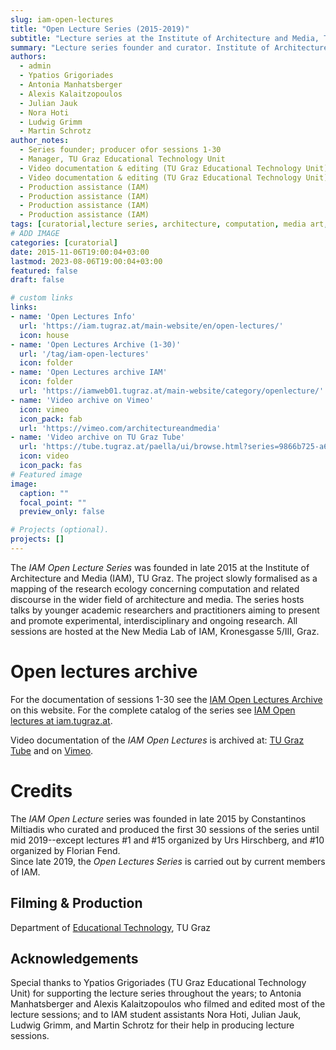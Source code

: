 ```yaml
---
slug: iam-open-lectures
title: "Open Lecture Series (2015-2019)"
subtitle: "Lecture series at the Institute of Architecture and Media, TU Graz"
summary: "Lecture series founder and curator. Institute of Architecture and Media, TU Graz"
authors: 
  - admin
  - Ypatios Grigoriades
  - Antonia Manhatsberger
  - Alexis Kalaitzopoulos
  - Julian Jauk
  - Nora Hoti 
  - Ludwig Grimm
  - Martin Schrotz
author_notes: 
  - Series founder; producer ofor sessions 1-30
  - Manager, TU Graz Educational Technology Unit 
  - Video documentation & editing (TU Graz Educational Technology Unit)
  - Video documentation & editing (TU Graz Educational Technology Unit)
  - Production assistance (IAM)
  - Production assistance (IAM)
  - Production assistance (IAM)
  - Production assistance (IAM)
tags: [curatorial,lecture series, architecture, computation, media art, AI, artistic research, research, dissemination, Institute of Architecture and Media, TU Graz, Graz ]
# ADD IMAGE
categories: [curatorial]
date: 2015-11-06T19:00:04+03:00
lastmod: 2023-08-06T19:00:04+03:00
featured: false
draft: false

# custom links
links: 
- name: 'Open Lectures Info'
  url: 'https://iam.tugraz.at/main-website/en/open-lectures/'
  icon: house
- name: 'Open Lectures Archive (1-30)'
  url: '/tag/iam-open-lectures'
  icon: folder
- name: 'Open Lectures archive IAM'
  icon: folder
  url: 'https://iamweb01.tugraz.at/main-website/category/openlecture/'
- name: 'Video archive on Vimeo'
  icon: vimeo
  icon_pack: fab
  url: 'https://vimeo.com/architectureandmedia'
- name: 'Video archive on TU Graz Tube'
  url: 'https://tube.tugraz.at/paella/ui/browse.html?series=9866b725-a6f2-41ca-8e5c-00879478b22f'
  icon: video
  icon_pack: fas
# Featured image
image:
  caption: ""
  focal_point: ""
  preview_only: false

# Projects (optional).
projects: []
---
```


The *IAM Open Lecture Series* was founded in late 2015 at the Institute of Architecture and Media (IAM), TU Graz. The project slowly formalised as a mapping of the research ecology concerning computation and related discourse in the wider field of architecture and media. 
The series hosts talks by younger academic researchers and practitioners aiming to present and promote experimental, interdisciplinary and ongoing research. 
All sessions are hosted at the New Media Lab of IAM, Kronesgasse 5/III, Graz. 

# Open lectures archive 
For the documentation of sessions 1-30 see the [IAM Open Lectures Archive](/tag/iam-open-lectures) on this website.
For the complete catalog of the series see [IAM Open lectures at iam.tugraz.at](https://iam.tugraz.at/main-website/category/openlecture/). 

Video documentation of the *IAM Open Lectures* is archived at: 
[TU Graz Tube](https://tube.tugraz.at/paella/ui/browse.html?series=9866b725-a6f2-41ca-8e5c-00879478b22f) and on [Vimeo](https://vimeo.com/channels/iamlectures). 

# Credits 
The *IAM Open Lecture* series was founded in late 2015 by Constantinos Miltiadis who curated and produced the first 30 sessions of the series until mid 2019--except lectures \#1 and \#15 organized by Urs Hirschberg, and \#10 organized by Florian Fend.  
Since late 2019, the *Open Lectures Series* is carried out by current members of IAM. 


## Filming & Production  
Department of [Educational Technology](https://www.tugraz.at/oe/lehr-und-lerntechnologien/home/), TU Graz

## Acknowledgements
Special thanks to Ypatios Grigoriades (TU Graz Educational Technology Unit) for supporting the lecture series throughout the years; to Antonia Manhatsberger and Alexis Kalaitzopoulos who filmed and edited most of the lecture sessions; and to IAM student assistants Nora Hoti, Julian Jauk, Ludwig Grimm, and Martin Schrotz for their help in producing lecture sessions. 
